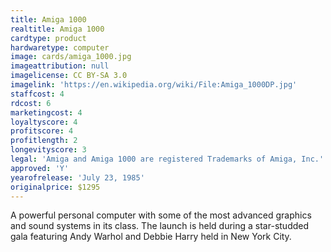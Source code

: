 ```yaml
---
title: Amiga 1000
realtitle: Amiga 1000
cardtype: product
hardwaretype: computer
image: cards/amiga_1000.jpg
imageattribution: null
imagelicense: CC BY-SA 3.0
imagelink: 'https://en.wikipedia.org/wiki/File:Amiga_1000DP.jpg'
staffcost: 4
rdcost: 6
marketingcost: 4
loyaltyscore: 4
profitscore: 4
profitlength: 2
longevityscore: 3
legal: 'Amiga and Amiga 1000 are registered Trademarks of Amiga, Inc.'
approved: 'Y'
yearofrelease: 'July 23, 1985'
originalprice: $1295
---
```


A powerful personal computer with some of the most advanced graphics and sound systems in its class. The launch is held during a star-studded gala featuring Andy Warhol and Debbie Harry held in New York City.
